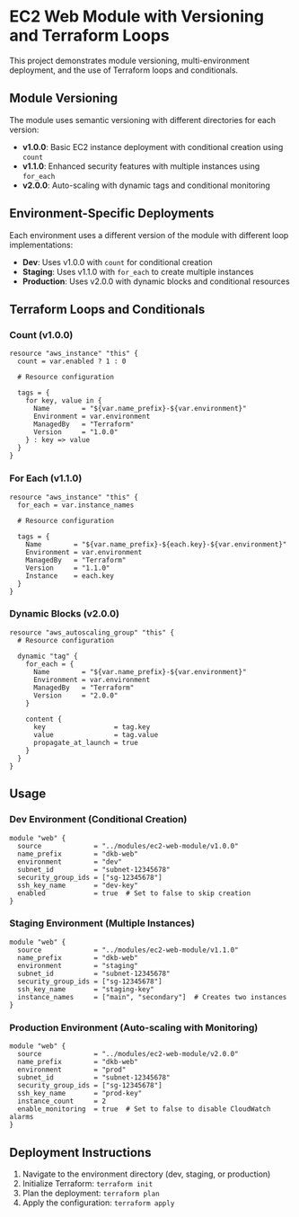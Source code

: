 # EC2 Web Module with Versioning and Terraform Loops

This project demonstrates module versioning, multi-environment deployment, and the use of Terraform loops and conditionals.

## Module Versioning

The module uses semantic versioning with different directories for each version:

- **v1.0.0**: Basic EC2 instance deployment with conditional creation using `count`
- **v1.1.0**: Enhanced security features with multiple instances using `for_each`
- **v2.0.0**: Auto-scaling with dynamic tags and conditional monitoring

## Environment-Specific Deployments

Each environment uses a different version of the module with different loop implementations:

- **Dev**: Uses v1.0.0 with `count` for conditional creation
- **Staging**: Uses v1.1.0 with `for_each` to create multiple instances
- **Production**: Uses v2.0.0 with dynamic blocks and conditional resources

## Terraform Loops and Conditionals

### Count (v1.0.0)
```hcl
resource "aws_instance" "this" {
  count = var.enabled ? 1 : 0
  
  # Resource configuration
  
  tags = {
    for key, value in {
      Name        = "${var.name_prefix}-${var.environment}"
      Environment = var.environment
      ManagedBy   = "Terraform"
      Version     = "1.0.0"
    } : key => value
  }
}
```

### For Each (v1.1.0)
```hcl
resource "aws_instance" "this" {
  for_each = var.instance_names

  # Resource configuration
  
  tags = {
    Name        = "${var.name_prefix}-${each.key}-${var.environment}"
    Environment = var.environment
    ManagedBy   = "Terraform"
    Version     = "1.1.0"
    Instance    = each.key
  }
}
```

### Dynamic Blocks (v2.0.0)
```hcl
resource "aws_autoscaling_group" "this" {
  # Resource configuration
  
  dynamic "tag" {
    for_each = {
      Name        = "${var.name_prefix}-${var.environment}"
      Environment = var.environment
      ManagedBy   = "Terraform"
      Version     = "2.0.0"
    }
    
    content {
      key                 = tag.key
      value               = tag.value
      propagate_at_launch = true
    }
  }
}
```

## Usage

### Dev Environment (Conditional Creation)
```hcl
module "web" {
  source             = "../modules/ec2-web-module/v1.0.0"
  name_prefix        = "dkb-web"
  environment        = "dev"
  subnet_id          = "subnet-12345678"
  security_group_ids = ["sg-12345678"]
  ssh_key_name       = "dev-key"
  enabled            = true  # Set to false to skip creation
}
```

### Staging Environment (Multiple Instances)
```hcl
module "web" {
  source             = "../modules/ec2-web-module/v1.1.0"
  name_prefix        = "dkb-web"
  environment        = "staging"
  subnet_id          = "subnet-12345678"
  security_group_ids = ["sg-12345678"]
  ssh_key_name       = "staging-key"
  instance_names     = ["main", "secondary"]  # Creates two instances
}
```

### Production Environment (Auto-scaling with Monitoring)
```hcl
module "web" {
  source             = "../modules/ec2-web-module/v2.0.0"
  name_prefix        = "dkb-web"
  environment        = "prod"
  subnet_id          = "subnet-12345678"
  security_group_ids = ["sg-12345678"]
  ssh_key_name       = "prod-key"
  instance_count     = 2
  enable_monitoring  = true  # Set to false to disable CloudWatch alarms
}
```

## Deployment Instructions

1. Navigate to the environment directory (dev, staging, or production)
2. Initialize Terraform: `terraform init`
3. Plan the deployment: `terraform plan`
4. Apply the configuration: `terraform apply`
